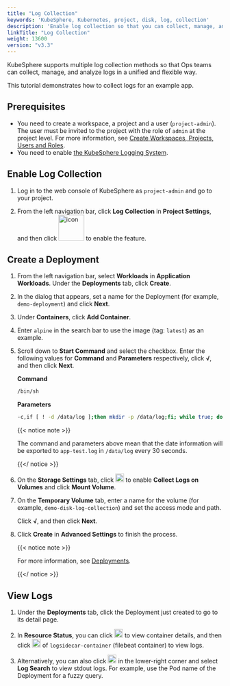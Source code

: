 ```yaml
---
title: "Log Collection"
keywords: 'KubeSphere, Kubernetes, project, disk, log, collection'
description: 'Enable log collection so that you can collect, manage, and analyze logs in a unified way.'
linkTitle: "Log Collection"
weight: 13600
version: "v3.3"
---
```


KubeSphere supports multiple log collection methods so that Ops teams can collect, manage, and analyze logs in a unified and flexible way.

This tutorial demonstrates how to collect logs for an example app.

## Prerequisites

- You need to create a workspace, a project and a user (`project-admin`). The user must be invited to the project with the role of `admin` at the project level. For more information, see [Create Workspaces, Projects, Users and Roles](../../quick-start/create-workspace-and-project/).
- You need to enable [the KubeSphere Logging System](../../pluggable-components/logging/).

## Enable Log Collection

1. Log in to the web console of KubeSphere as `project-admin` and go to your project.

2. From the left navigation bar, click **Log Collection** in **Project Settings**, and then click <img src="/images/docs/v3.x/project-administration/disk-log-collection/log-toggle-switch.png" width="60" alt="icon" /> to enable the feature.

## Create a Deployment

1. From the left navigation bar, select **Workloads** in **Application Workloads**. Under the **Deployments** tab,  click **Create**.

2. In the dialog that appears, set a name for the Deployment (for example, `demo-deployment`) and click **Next**.

3. Under **Containers**, click **Add Container**.

4. Enter `alpine` in the search bar to use the image (tag: `latest`) as an example.

5. Scroll down to **Start Command** and select the checkbox. Enter the following values for **Command** and **Parameters** respectively, click **√**, and then click **Next**.

   **Command**

   ```bash
   /bin/sh
   ```

   **Parameters**

   ```bash
   -c,if [ ! -d /data/log ];then mkdir -p /data/log;fi; while true; do date >> /data/log/app-test.log; sleep 30;done
   ```

   {{< notice note >}}

   The command and parameters above mean that the date information will be exported to `app-test.log` in `/data/log` every 30 seconds.

   {{</ notice >}} 

6. On the **Storage Settings** tab, click <img src="/images/docs/v3.x/project-administration/disk-log-collection/toggle-switch.png" width="20" alt="icon" /> to enable **Collect Logs on Volumes** and click **Mount Volume**.

7. On the **Temporary Volume** tab, enter a name for the volume (for example, `demo-disk-log-collection`) and set the access mode and path.

   Click **√**, and then click **Next**.

8. Click **Create** in **Advanced Settings** to finish the process.

   {{< notice note >}}

   For more information, see [Deployments](../../project-user-guide/application-workloads/deployments/).

   {{</ notice >}} 

## View Logs

1. Under the **Deployments** tab, click the Deployment just created to go to its detail page.

2. In **Resource Status**, you can click <img src="/images/docs/v3.x/project-administration/disk-log-collection/arrow.png" width="20" alt="icon" /> to view container details, and then click <img src="/images/docs/v3.x/project-administration/disk-log-collection/log-icon.png" width="20" alt="icon" /> of `logsidecar-container` (filebeat container) to view logs.

3. Alternatively, you can also click <img src="/images/docs/v3.x/project-administration/disk-log-collection/toolbox.png" width="20" alt="icon" />  in the lower-right corner and select **Log Search** to view stdout logs. For example, use the Pod name of the Deployment for a fuzzy query.

